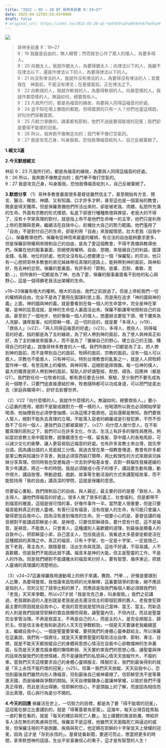 ```yaml
---
title: "2022 – 05 – 20 QT 哥林多前書 9：19~27"
date: 2025-04-12T03:54:43+0800
draft: false
# original_url: https://cmtc.tw/2022-05-20-qt-%e5%93%a5%e6%9e%97%e5%a4%9a%e5%89%8d%e6%9b%b8-9%ef%bc%9a1927
---
```


![](/images/qt.jpg)
> 哥林多前書 9：19\~27  
> 9：19 我雖是自由的，無人轄管；然而我甘心作了眾人的僕人，為要多得人。  
> 9：20 向猶太人，我就作猶太人，為要得猶太人；向律法以下的人，我雖不在律法以下，還是作律法以下的人，為要得律法以下的人。  
> 9：21 向沒有律法的人，我就作沒有律法的人，為要得沒有律法的人；其實我在　神面前，不是沒有律法；在基督面前，正在律法之下。  
> 9：22 向軟弱的人，我就作軟弱的人，為要得軟弱的人。向甚麼樣的人，我就作甚麼樣的人。無論如何，總要救些人。  
> 9：23 凡我所行的，都是為福音的緣故，為要與人同得這福音的好處。  
> 9：24 豈不知在場上賽跑的都跑，但得獎賞的只有一人？你們也當這樣跑，好叫你們得著獎賞。  
> 9：25 凡較力爭勝的，諸事都有節制，他們不過是要得能壞的冠冕；我們卻是要得不能壞的冠冕。  
> 9：26 所以，我奔跑不像無定向的；我鬥拳不像打空氣的。  
> 9：27 我是攻克己身，叫身服我，恐怕我傳福音給別人，自己反被棄絕了。

**1.經文3遍**

**2.今天默想經文**
  
林前 9：23 凡我所行的，都是為福音的緣故，為要與人同得這福音的好處。  
9：26 所以，我奔跑不像無定向的；我鬥拳不像打空氣的。  
9：27 我是攻克己身，叫身服我，恐怕我傳福音給別人，自己反被棄絕了。

**3.默想分享**
（1）哥林多教會裏面很多基督徒雖然信主了，甚至開始有方言、預言、醫治、釋放、神蹟、又有知識、口才許多才幹，甚至這也是一個富裕的教會，簡直是得天獨厚。但是保羅責備他們所活出來的，卻是被老我、肉體、私慾所充滿的生命。外面有宗教的形式樣貌，私底下卻進行種種敗壞與罪惡，老我大的不得了，沒有十字架真理的對付，就是指上帝不是他們生命唯一的主宰，他們只是利用上帝的恩賜與恩典，繼續活在自我中心，趁機壯大自己的勢力範圍。他們濫用了「自由」不是對付自己的生命，卻是利用「自由」來放縱情慾，壯大老我（自我中心）。保羅教導他們，保羅有從神而來屬靈的權柄、有合法的自由能夠要求更多，但是保羅卻用權柄來限制自己的自由，是為了愛這個教會，不得不責備與教導他們。保羅在他的服事裏面，拒絕使用權柄、自由、恩賜，來發展自己的利益，圖謀金錢、名聲、地位的好處，他完全沒有私心想要建立一個「保羅幫」的宗派，他只有一心想把哥林多教會的弟兄姊妹帶往真理的道路上，能夠帶到神的面前，與神和好，免去神的忿怒。保羅的愛裏面，有許多的「節制、放棄、忍耐、勇敢、苦勸…」，但所做的一切都是為了神，也為了愛，保羅的服事裏面看不到他的私心與野心，這是一個得勝老我活出榮耀的生命。

v19\~23保羅有極大的權柄，極大的自由，我們之前說過了。但是上帝給我們一切的權柄與自由，完全不是為了要用在圖謀利慾上面，而是用在追求「神的國與神的義」上面，神的國與神的義，就是要看到在每一個人的生命當中，完全是神在掌權，是神的旨意成就，是神的生命從人裏面活出來。保羅不斷謙卑地限制自己的自由，甚至到了一個地步，他好像每一個人的僕人，想盡辦法要低下頭、彎下腰來為人洗腳，謙卑服事，如同耶穌一樣，這一切的目的，就是要「多得人」（v19）、「救些人」（v22）、「與人同得這福音的好處」（v23）。多得人、救些人、同得福音的好處，指的都是為了主的緣故，為了把人帶到神的面前，為了使人與神真正和好，為了主的緣故來服事人，而不是為了「擴展自己的野心、建立自己的王國、賺得自己的好處」，就像哥林多教會的人一樣。我們所做的一切都是為了主，把人帶到神的面前，而不是帶到自己的面前、牧師的面前、宗教的面前。沒有一個人可以救人，宗教也不能救人，只有神可以。特別台灣教會的亂象之一，就是人人把牧師當作神一樣，有至高無上的權柄，與神同等，這絕對是拜偶像。每一位神的僕人，最大的職責是把人帶到神的面前，幫助人好好讀聖經、默想、禱告、回應神（都是QT）。我們對任何一位牧者的話，都有責任要去分辨、察驗，至少我們不要先成為另一個瞎子。只要門徒直接連結於神，牧者隨時都可以功成身退，可以把門徒差出去（家庭與職場中），好好去影響世界。

（2）V22「向什麼樣的人，我就作什麼樣的人。無論如何，總要救些人。」要小心這裏的應用，絕對不是變成跟對方一模一樣的人，他喝酒所以我也必須開始學習喝酒、他抽煙我也必須學會抽煙，以為這樣才能救他，這些還都是無知。我們要救人幫人，絕對不能失去真理的立場，不能落入惡者的網羅或是引發犯罪，不然不但救不了任何一個人，連我們自己都被棄絕了。（v27）向什麼人做什麼人，在不影響真理的原則之下，我們可以在許多文化、作法、生活上有許多的彈性與應用。例如當初宣教士來中國宣教，就像戴德生也一樣，留長髮、穿中國人的長袍馬掛，可以減少文化的衝擊，讓人更容易貼近福音的好處。也有許多宣教士來台灣，就先學台語，因為講台語的人見面就三分情。我過去曾在某一個教會傳道，教會有許多都是軍公教與知識份子背景，我就必須穿西裝打領帶，用比較理性的方式來跟弟兄姊妹分享真理。但同時我也受邀每週一次去到伊甸基金會，去對一群腦性發展遲緩的青少年講道，將近一年的時間，我就必須變成小孩子的樣子，講話要生動有趣，動作很大，講話放慢，帶動遊戲、戲劇、故事等生動活潑的方式來講聖經故事，而不能堅持用「我的自由」講高深的學問，這就是保羅的意思。

但要留心重點，我們限制自己的自由，與人親近，最主要的目的是要「救些人、為主得人、讓他們得福音的好處」。很多人做了很多的義工、社會福利，但是都帶不到福音的層面，這個是很可惜的事，好像作事作一半。當然愛人很重要，但是只要福音能夠真正的救人靈魂，有善行沒有福音，沒有改變人的生命，有可能只會讓人變得更加自我中心，因為沒有進到悔改的生命。另一個要小心的是，基督徒講的福音絕對不能講成耶穌是小弟、是神燈，只要信耶穌禱告，要什麼有什麼，這不是福音，是禍音，不能救人，只會害人，這種講別人喜歡聽的道理，到最後是餵養人的自我中心，把耶穌當小弟，自己當主人，包括我過去，我看過太多基督徒都是活在這種錯誤的真理之中。真正的福音，只有十字架，也一定是十字架，一定是捨己，放下老我，尊主為大，跟隨基督、活出生命與見證。這些不好講，不容易講，人不喜歡聽，但是我們不能因此就不講。福音本是神的大能，信主是聖靈的工作，不是人的作為。但是我們絕對不能講攙水的福音來討好人，要有智慧、循序漸近，把救人靈魂的真理講的清楚明白。

（3）v24\~27這裏保羅換用運動場上的例子來講，賽跑、鬥拳…，好像是要跟別人比賽，為要得獎賞。我借康來昌牧師的光來解釋，這裏要競爭的對象，絕不應該是指別人，否則又犯了競爭比較的罪了。而應該是指我們每個人都必須跟我們的「老我」天天來爭戰，所以v27才說「我是攻克己身，叫身服我。」我們之前講過，老我跟新造的人差別就是老我是過去還沒信主的那個犯罪的舊人，老我會犯罪最主要的原因就是自我中心，老我的意思就是堅持自己當神、當王、當主。而新造的人則是我們因接受耶穌的寶血救贖而得救，讓聖靈內住，不但內住，而且是聖靈完全掌管治理。不再是我當主，不再是自己的人，而是主的人，是完全順服主、歸於主。但是信主後老我和新造的人天天在爭戰較勁，一個是天天要讓老我繼續當主，繼續自我中心，一個是聖靈要掌權，要把我們的身體心靈奉獻給主。所以保羅在這裏說，我們有一個責任，就是天天要靠聖靈的幫助活出自律、節制、專注、目標，就是不能天天都放縱自己的身體與思想心情活在自我中心卻敵擋神的生命裏面，反而是天天要克服身體的懶惰軟弱、天天要約束我們的思想心情，讓聖靈與神的話來改變我們的思想情緒，而不是讓我們的私慾與心情天天放縱作大，不服約束。當我們天天這樣要求自己的身體心靈順服主、降服於主，我們到最後得到的就是「天上永恆不能朽壞的冠冕」（v25）。但萬一我們天天放縱、天天自我中心，恐怕到最後我們雖然向別人傳福音，但到最後自己被神棄絕了。信耶穌受洗不是等著進天國，而是操練與爭戰的開始。天天自律鍛鍊身心靈讓神掌權，以致於我們不僅真正得救，而且是活出得勝。信耶穌的信心，不是頭腦上的了解，而是因為相信而活出真理，信心與行為是分不開的。

**4.今天的回應**
保羅活在世上，一切努力的目標，都是為了要「得不能壞的冠冕」，這冠冕在腓立比書講到的，就是「得著基督為至寶」。這幾年，每天台灣百姓焦點一直盯著在看的，就是「每天的確診與死亡人數」。加上媒體的推波助瀾，帶給許多人活在無形的焦慮與恐慌。保羅並不是這樣，他雖然天天面臨死亡與逼迫的威脅，但保羅注視的不是困難、疾病與死亡，他定睛在耶穌的十字架並天上榮耀的冠冕，因為 這才是「存到永恆的」。基督徒看新聞，要適可而止，應當把更多的時間，拿來默想神的話語，生出平安喜樂信心的果子，這才是有智慧的人生！
